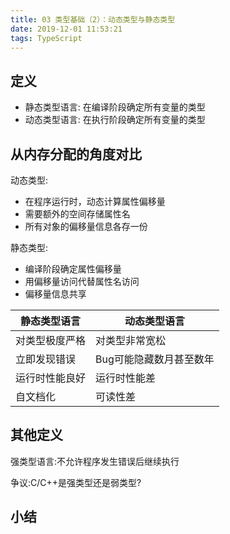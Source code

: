 ```yaml
---
title: 03 类型基础（2）：动态类型与静态类型
date: 2019-12-01 11:53:21
tags: TypeScript
---
```

## 定义
- 静态类型语言: 在编译阶段确定所有变量的类型
- 动态类型语言: 在执行阶段确定所有变量的类型

## 从内存分配的角度对比
动态类型:
- 在程序运行时，动态计算属性偏移量
- 需要额外的空间存储属性名
- 所有对象的偏移量信息各存一份

静态类型:
- 编译阶段确定属性偏移量
- 用偏移量访问代替属性名访问
- 偏移量信息共享

|静态类型语言|动态类型语言|
|------------|------------|
|对类型极度严格|对类型非常宽松|
|立即发现错误|Bug可能隐藏数月甚至数年|
|运行时性能良好|运行时性能差|
|自文档化|可读性差|

## 其他定义
强类型语言:不允许程序发生错误后继续执行

争议:C/C++是强类型还是弱类型?

## 小结